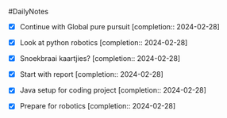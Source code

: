 #DailyNotes
- [x] Continue with Global pure pursuit  [completion:: 2024-02-28]
- [x] Look at python robotics  [completion:: 2024-02-28]
- [x] Snoekbraai kaartjies?  [completion:: 2024-02-28]

- [x] Start with report  [completion:: 2024-02-28]
- [x] Java setup for coding project  [completion:: 2024-02-28]
- [x] Prepare for robotics  [completion:: 2024-02-28]
